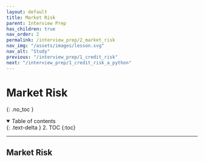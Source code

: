 ```yaml
---
layout: default
title: Market Risk
parent: Interview Prep
has_children: true
nav_order: 2
permalink: /interview_prep/2_market_risk
nav_img: "/assets/images/lesson.svg"
nav_alt: "Study"
previous: "/interview_prep/1_credit_risk"
next: "/interview_prep/1_credit_risk_a_python"
---
```


# Market Risk

{: .no_toc }

<details open markdown="block">
  <summary>
    Table of contents
  </summary>
  {: .text-delta }
2. TOC
{:toc}
</details>

---

<div class="subtheory" markdown="1">

## Market Risk



</div>
